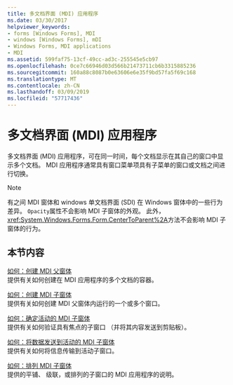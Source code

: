 ```yaml
---
title: 多文档界面 (MDI) 应用程序
ms.date: 03/30/2017
helpviewer_keywords:
- forms [Windows Forms], MDI
- windows [Windows Forms], mDI
- Windows Forms, MDI applications
- MDI
ms.assetid: 599faf75-13cf-49cc-ad3c-255545e5cb97
ms.openlocfilehash: 0ce7c66946d03d566b21473711cb6b3315885236
ms.sourcegitcommit: 160a88c8087b0e63606e6e35f9bd57fa5f69c168
ms.translationtype: MT
ms.contentlocale: zh-CN
ms.lasthandoff: 03/09/2019
ms.locfileid: "57717436"
---
```

# <a name="multiple-document-interface-mdi-applications"></a>多文档界面 (MDI) 应用程序
多文档界面 (MDI) 应用程序，可在同一时间，每个文档显示在其自己的窗口中显示多个文档。 MDI 应用程序通常具有窗口菜单项具有子菜单的窗口或文档之间进行切换。  
  
> [!NOTE]
>  有之间 MDI 窗体和 windows 单文档界面 (SDI) 在 Windows 窗体中的一些行为差异。 `Opacity`属性不会影响 MDI 子窗体的外观。 此外，<xref:System.Windows.Forms.Form.CenterToParent%2A>方法不会影响 MDI 子窗体的行为。  
  
## <a name="in-this-section"></a>本节内容  
 [如何：创建 MDI 父窗体](how-to-create-mdi-parent-forms.md)  
 提供有关如何创建在 MDI 应用程序的多个文档的容器。  
  
 [如何：创建 MDI 子窗体](how-to-create-mdi-child-forms.md)  
 提供有关如何创建 MDI 父窗体内运行的一个或多个窗口。  
  
 [如何：确定活动的 MDI 子窗体](how-to-determine-the-active-mdi-child.md)  
 提供有关如何验证具有焦点的子窗口 （并将其内容发送到剪贴板）。  
  
 [如何：将数据发送到活动的 MDI 子窗体](how-to-send-data-to-the-active-mdi-child.md)  
 提供有关如何将信息传输到活动子窗口。  
  
 [如何：排列 MDI 子窗体](how-to-arrange-mdi-child-forms.md)  
 提供的平铺、 级联，或排列的子窗口的 MDI 应用程序的说明。
